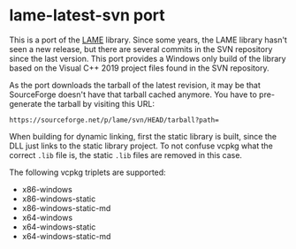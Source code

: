 # lame-latest-svn port

This is a port of the [LAME](https://lame.sourceforge.io/) library. Since some
years, the LAME library hasn't seen a new release, but there are several
commits in the SVN repository since the last version. This port provides a
Windows only build of the library based on the Visual C++ 2019 project files
found in the SVN repository.

As the port downloads the tarball of the latest revision, it may be that
SourceForge doesn't have that tarball cached anymore. You have to pre-generate
the tarball by visiting this URL:

    https://sourceforge.net/p/lame/svn/HEAD/tarball?path=

When building for dynamic linking, first the static library is built, since
the DLL just links to the static library project. To not confuse vcpkg what
the correct `.lib` file is, the static `.lib` files are removed in this case.

The following vcpkg triplets are supported:
- x86-windows
- x86-windows-static
- x86-windows-static-md
- x64-windows
- x64-windows-static
- x64-windows-static-md
